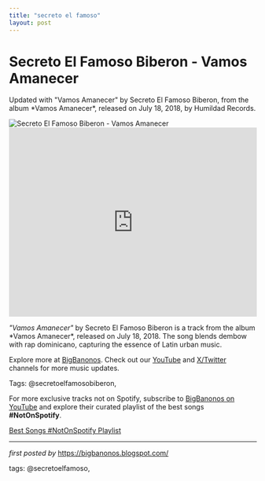 ```yaml
---
title: "secreto el famoso"
layout: post
---
```

<!-- Title of the Post -->
<h1 >Secreto El Famoso Biberon - Vamos Amanecer</h1> <!-- Introductory Text -->
<p >Updated with "Vamos Amanecer" by Secreto El Famoso Biberon, from the album *Vamos Amanecer*, released on July 18, 2018, by Humildad Records.</p> <!-- Featured Image -->
<div > <img src="https://i.scdn.co/image/ab67616d0000b2735fe4b941c64cd64912d20a6c" alt="Secreto El Famoso Biberon - Vamos Amanecer" />
</div> <!-- YouTube Video Embed -->
<div > <iframe width="100%" height="385" src="https://www.youtube.com/embed/z5zpzYikao4" title="Secreto El Famoso Biberon - Vamos Amanecer (Video Oficial)" frameborder="0" allow="accelerometer; autoplay; clipboard-write; encrypted-media; gyroscope; picture-in-picture; web-share" referrerpolicy="strict-origin-when-cross-origin" allowfullscreen></iframe>
</div> <!-- Song Information -->
<div > <p><em>"Vamos Amanecer"</em> by Secreto El Famoso Biberon is a track from the album *Vamos Amanecer*, released on July 18, 2018. The song blends dembow with rap dominicano, capturing the essence of Latin urban music.</p>
</div> <!-- Footer Links -->
<div > <p>Explore more at <a href="https://bigbanonos.blogspot.com/" target="_blank">BigBanonos</a>. Check out our <a href="https://www.youtube.com/@BigBanonos" target="_blank">YouTube</a> and <a href="https://x.com/bigbanonos" target="_blank">X/Twitter</a> channels for more music updates.</p>
</div> <!-- Tags -->
<p >Tags: @secretoelfamosobiberon,</p>


<!--Subscribe and Playlist Links-->
<div>
    <p>For more exclusive tracks not on Spotify, subscribe to <a href="https://www.youtube.com/@BigBanonos" target="_blank">BigBanonos on YouTube</a> and explore their curated playlist of the best songs <strong>#NotOnSpotify</strong>.</p>
    <p><a href="https://www.youtube.com/playlist?list=PLtuNtuTatqI0kFahUCbtbfenC_ET5O_tr" target="_blank">Best Songs #NotOnSpotify Playlist<br /></a></p></div>

<hr />

<p><em>first posted by</em> <a href="https://bigbanonos.blogspot.com/" rel="noopener" target="_new">https://bigbanonos.blogspot.com/</a></p>

<p>tags: @secretoelfamoso,</p>
